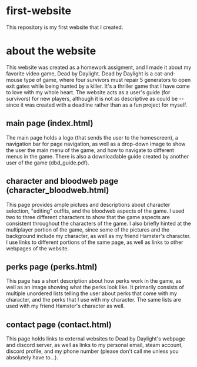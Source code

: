 # first-website
This repository is my first website that I created.

# about the website
This website was created as a homework assigment, and I made it about my favorite video game, Dead by Daylight. Dead by Daylight is a cat-and-mouse type of game, 
where four survivors must repair 5 generators to open exit gates while being hunted by a killer. It's a thriller game that I have come to love with my whole heart. 
The website acts as a user's guide (for survivors) for new players, although it is not as descriptive as could be -- since it was created with a deadline rather than 
as a fun project for myself. 

## main page (index.html)
The main page holds a logo (that sends the user to the homescreen), a navigation bar for page navigation, as well as a drop-down image to show the user the main
menu of the game, and how to navigate to different menus in the game. There is also a downloadable guide created by another user of the game (dbd_guide.pdf).

## character and bloodweb page (character_bloodweb.html)
This page provides ample pictues and descriptions about character selection, "editing" outfits, and the bloodweb aspects of the game. I used two to three different
characters to show that the game aspects are consistent throughout the characters of the game. I also briefly hinted at the multiplayer portion of the game, since
some of the pictures and the background include my character, as well as my friend Hamster's character. I use links to different portions of the same page, as well as 
links to other webpages of the website. 

## perks page (perks.html)
This page has a short description about how perks work in the game, as well as an image showing what the perks look like. It primarily consists of multiple unordered
lists telling the user about perks that come with my character, and the perks that I use with my character. The same lists are used with my friend Hamster's character
as well. 

## contact page (contact.html)
This page holds links to external websites to Dead by Daylight's webpage and discord server, as well as links to my personal email, steam account, discord profile,
and my phone number (please don't call me unless you absolutely have to...).
